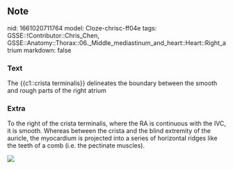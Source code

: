 ## Note
nid: 1661020711764
model: Cloze-chrisc-ff04e
tags: GSSE::!Contributor::Chris_Chen, GSSE::Anatomy::Thorax::06._Middle_mediastinum_and_heart::Heart::Right_atrium
markdown: false

### Text
<div class='toggle'>
  The {{c1::crista terminalis}} delineates the boundary between the
  smooth and rough parts of the right atrium
</div>

### Extra
<p id="6b59a1b4-50db-4edf-be27-39d992962d3e" class="">To the right
of the crista terminalis, where the RA is continuous with the IVC,
it is smooth. Whereas between the crista and the blind extremity of
the auricle, the myocardium is projected into a series of
horizontal ridges like the teeth of a comb (i.e. the pectinate
muscles).
<p id="6b59a1b4-50db-4edf-be27-39d992962d3e" class=""><img src= 
"13427797_1230203717012625_2777689311334471882_n.jpg">
